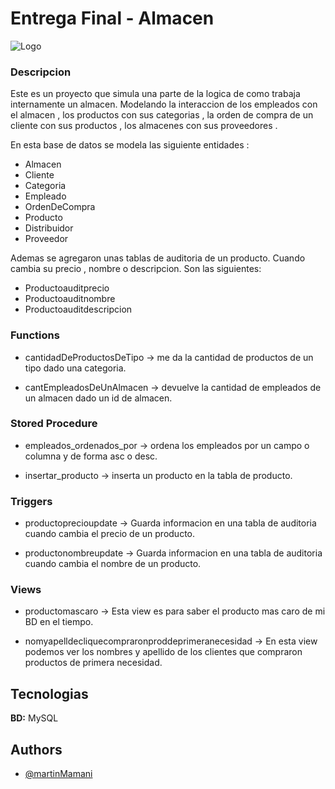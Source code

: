 # Entrega Final - Almacen

![Logo](https://encrypted-tbn0.gstatic.com/images?q=tbn:ANd9GcSMTYk83lbH6WuSCfGuMvE9sMYoSkIk8yrZT77NPK7j3w1Eyg94BFAcjuypdCDYeFCaIGw&usqp=CAU)


### Descripcion

Este es un proyecto que simula una parte de la logica de como trabaja internamente un almacen. 
Modelando la interaccion de los empleados con el almacen , los productos con sus categorias , 
la orden de compra de un cliente con sus productos , los almacenes con sus proveedores .

En esta base de datos se modela las siguiente entidades :

- Almacen
- Cliente
- Categoria
- Empleado
- OrdenDeCompra
- Producto
- Distribuidor
- Proveedor

Ademas se agregaron unas tablas de auditoria de un producto. Cuando cambia su precio , nombre o descripcion.
Son las siguientes:

- Productoauditprecio
- Productoauditnombre
- Productoauditdescripcion



### Functions

- cantidadDeProductosDeTipo -> me da la cantidad de productos de un tipo dado una categoria.

- cantEmpleadosDeUnAlmacen -> devuelve la cantidad de empleados de un almacen dado un id de almacen.

### Stored Procedure

- empleados_ordenados_por -> ordena los empleados por un campo o columna y de forma asc o desc.

- insertar_producto -> inserta un producto en la tabla de producto.

### Triggers

- productoprecioupdate -> Guarda informacion en una tabla de auditoria cuando cambia el precio de un producto.

- productonombreupdate -> Guarda informacion en una tabla de auditoria cuando cambia el nombre de un producto.

### Views

- productomascaro -> Esta view es para saber el producto mas caro de mi BD en el tiempo.

- nomyapelldecliquecompraronproddeprimeranecesidad -> En esta view podemos ver los nombres y apellido de los clientes que compraron productos de primera necesidad.
  
## Tecnologias

**BD:** MySQL

## Authors

- [@martinMamani](https://github.com/martinMamani)
